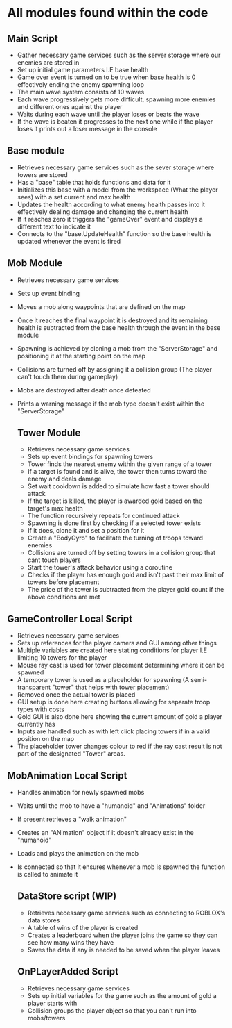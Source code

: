 # All modules found within the code

## Main Script


- Gather necessary game services such as the server storage where our enemies are stored in
- Set up initial game parameters I.E base health
- Game over event is turned on to be true when base health is 0 effectively ending the enemy spawning loop
- The main wave system consists of 10 waves
- Each wave progressively gets more difficult, spawning more enemies and different ones against the player
- Waits during each wave until the player loses or beats the wave
- If the wave is beaten it progresses to the next one while if the player loses it prints out a loser message in the console


## Base module

- Retrieves necessary game services such as the sever storage where towers are stored
- Has a "base" table that holds functions and data for it
- Initializes this base with a model from the workspace (What the player sees) with a set current and max health
- Updates the health according to what enemy health passes into it effectively dealing damage and changing the current health
- If it reaches zero it triggers the "gameOver" event and displays a different text to indicate it
- Connects to the "base.UpdateHealth" function so the base health is updated whenever the event is fired


## Mob Module

- Retrieves necessary game services
- Sets up event binding
- Moves a mob along waypoints that are defined on the map
- Once it reaches the final waypoint it is destroyed and its remaining health is subtracted from the base health through the event in the base module
- Spawning is achieved by cloning a mob from the "ServerStorage" and positioning it at the starting point on the map
- Collisions are turned off by assigning it a collision group (The player can't touch them during gameplay)
- Mobs are destroyed after death once defeated
- Prints a warning message if the mob type doesn't exist within the "ServerStorage"

  ## Tower Module

  - Retrieves necessary game services
  - Sets up event bindings for spawning towers
  - Tower finds the nearest enemy within the given range of a tower
  - If a target is found and is alive, the tower then turns toward the enemy and deals damage
  - Set wait cooldown is added to simulate how fast a tower should attack
  - If the target is killed, the player is awarded gold based on the target's max health
  - The function recursively repeats for continued attack
  - Spawning is done first by checking if a selected tower exists
  - If it does, clone it and set a position for it
  - Create a "BodyGyro" to facilitate the turning of troops toward enemies
  - Collisions are turned off by setting towers in a collision group that cant touch players
  - Start the tower's attack behavior using a coroutine
  - Checks if the player has enough gold and isn't past their max limit of towers before placement
  - The price of the tower is subtracted from the player gold count if the above conditions are met
 
## GameController Local Script

- Retrieves necessary game services
- Sets up references for the player camera and GUI among other things
- Multiple variables are created here stating conditions for player I.E limiting 10 towers for the player
- Mouse ray cast is used for tower placement determining where it can be spawned
- A temporary tower is used as a placeholder for spawning (A semi-transparent "tower" that helps with tower placement)
- Removed once the actual tower is placed
- GUI setup is done here creating buttons allowing for separate troop types with costs
- Gold GUI is also done here showing the current amount of gold a player currently has
- Inputs are handled such as with left click placing towers if in a valid position on the map
- The placeholder tower changes colour to red if the ray cast result is not part of the designated "Tower" areas.
  


## MobAnimation Local Script

- Handles animation for newly spawned mobs
- Waits until the mob to have a "humanoid" and "Animations" folder
- If present retrieves a "walk animation"
- Creates an "ANimation" object if it doesn't already exist in the "humanoid"
- Loads and plays the animation on the mob
- Is connected so that it ensures whenever a mob is spawned the function is called to animate it

  ##  DataStore script (WIP)

  - Retrieves necessary game services such as connecting to ROBLOX's data stores
  - A table of wins of the player is created
  - Creates a leaderboard when the player joins the game so they can see how many wins they have
  - Saves the data if any is needed to be saved when the player leaves
  

  ## OnPLayerAdded Script

  - Retrieves necessary game services
  - Sets up initial variables for the game such as the amount of gold a player starts with
  - Collision groups the player object so that you can't run into mobs/towers
